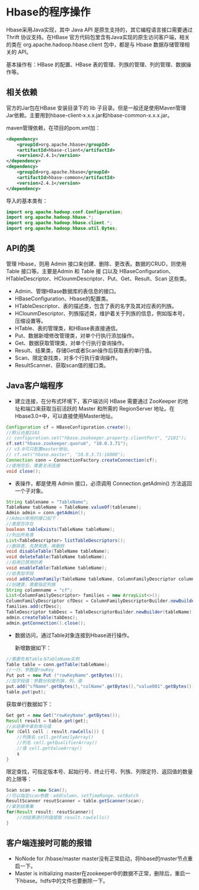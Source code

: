 # Hbase的程序操作

Hbase采用Java实现，其中 Java API 是原生支持的，其它编程语言接口需要通过 Thrift 协议支持。在HBase 官方代码包里含有Java实现的原生访问客户端，相关的类在 org.apache.hadoop.hbase.client 包中，都是与 Hbase 数据存储管理相关的 API。

基本操作有：HBase 的配置、HBase 表的管理、列族的管理、列的管理、数据操作等。

## 相关依赖

官方的Jar包在HBase 安装目录下的 lib 子目录。但是一般还是使用Maven管理Jar依赖。主要用到hbase-client-x.x.x.jar和hbase-common-x.x.x.jar。

maven管理依赖，在项目的pom.xml加：

```xml
<dependency>
    <groupId>org.apache.hbase</groupId>
    <artifactId>hbase-client</artifactId>
    <version>2.4.1</version>
</dependency>
<dependency>
    <groupId>org.apache.hbase</groupId>
    <artifactId>hbase-common</artifactId>
    <version>2.4.1</version>
</dependency>
```

导入的基本类有：

```java
import org.apache.hadoop.conf.Configuration;
import org.apache.hadoop.hbase.*;
import org.apache.hadoop.hbase.client.*;
import org.apache.hadoop.hbase.util.Bytes;
```

## API的类

管理 Hbase，则用 Admin 接口来创建、删除、更改表。数据的CRUD，则使用 Table 接口等。主要是Admin 和 Table 接 口以及 HBaseConfiguration、HTableDescriptor、HClounmDescriptor、Put、Get、Result、Scan 这些类。

- Admin、管理HBase数据库的表信息的接口。
- HBaseConfiguration、Hbase的配置类。
- HTableDescriptor、表的描述类，包含了表的名字及其对应表的列族。
- HClounmDescriptor、列族描述类，维护着关于列族的信息，例如版本号，压缩设置等。
- HTable、表的管理类，和HBase表直接通信。
- Put、数据新增修改管理类，对单个行执行添加操作。
- Get、数据获取管理类，对单个行执行查询操作。
- Result、结果类，存储Get或者Scan操作后获取表的单行值。
- Scan、限定查找类，对多个行执行查询操作。
- ResultScanner、获取scan值的接口类。

## Java客户端程序

- 建立连接，在分布式环境下，客户端访问 HBase 需要通过 ZooKeeper 的地址和端口来获取当前活跃的 Master 和所需的 RegionServer 地址。在Hbase3.0+中，可以直接使用Master地址。

```java
Configuration cf = HBaseConfiguration.create();
//默认也是2181
// configuration.set("hbase.zookeeper.property.clientPort", "2181");
cf.set("hbase.zookeeper.quorum", "10.0.3.71");
// v3.0可只配置master地址。
// cf.set("hbase.master", "10.0.3.71:16000");
Connection conn = ConnectionFactory.createConnection(cf);
//使用完后，需要关闭连接
void close();
```

- 表操作，都是使用 Admin 接口，必须调用 Connection.getAdmin() 方法返回一个子对象。

```java
String tablename = "TableName";
TableName tableName = TableName.valueOf(tablename);
Admin admin = conn.getAdmin();
//Admin常用的接口如下：
//表是否存在
boolean tableExists(TableName tableName);
//列出所有表
List<TableDescriptor> listTableDescriptors();
//删除表，先禁用表，再删除
void disableTable(TableName tableName);
void deleteTable(TableName tableName);
//启用已禁用的表
void enableTable(TableName tableName);
//给表加字段
void addColumnFamily(TableName tableName, ColumnFamilyDescriptor columnFamily);
//创建表，需要指定列族
String columnname = "cf";
List<ColumnFamilyDescriptor> families = new ArrayList<>();
ColumnFamilyDescriptor cfDesc = ColumnFamilyDescriptorBuilder.newBuilder(columnname.getBytes()).build();
families.add(cfDesc);
TableDescriptor tabDesc = TableDescriptorBuilder.newBuilder(tableName).setColumnFamilies(families).build();
admin.createTable(tabDesc);
admin.getConnection().close();
```

- 数据访问，通过Table对象连接到Hbase进行操作。

  新增数据如下：

```java
//需要先有Table与TableName实例
Table table = conn.getTable(tableName);
//一行，参数是rowKey
Put put = new Put ("rowKeyName".getBytes());
//加字段值：参数分别是列族，列，值
put.add("cfName".getBytes(),"colName".getBytes(),"value001".getBytes());
table.put(put);
```

获取单行数据如下：

```java
Get get = new Get("rowKeyName".getBytes());
Result result = table.get(get);
//从结果中拿到单元值
for (Cell cell : result.rawCells()) {
    //列族名 cell.getFamilyArray()
    //列名 cell.getQualifierArray()
    //值 cell.getValueArray()
    s
}
```

限定查找，可指定版本号、起始行号、终止行号、列族、列限定符、返回值的数量的上限等：

```java
Scan scan = new Scan();
//可以指定scan参数：addColumn、setTimeRange、setBatch
ResultScanner resutScanner = table.getScanner(scan);
//拿到结果集
for(Result result: resutScanner){
    //对结果进行列值提取 result.rawCells()
}
```

## 客户端连接时可能的报错

  - NoNode for /hbase/master
    master没有正常启动，将hbase的master节点重启一下。
  - Master is initializing
    master在zookeeper中的数据不正常，删除后，重启一下hbase。hdfs中的文件也要删除一下。